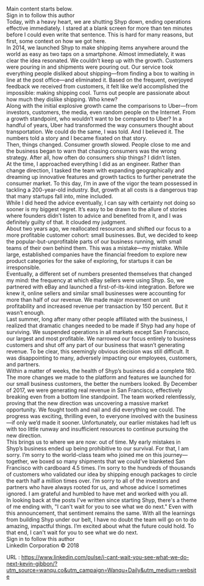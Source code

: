   Main content starts below.  
    Sign in to follow this author  
    Today, with a heavy heart, we are shutting Shyp down, ending operations effective immediately. I stared at a blank screen for more than ten minutes before I could even write that sentence. This is hard for many reasons, but first, some context on how we got here.     
    In 2014, we launched Shyp to make shipping items anywhere around the world as easy as two taps on a smartphone. Almost immediately, it was clear the idea resonated. We couldn’t keep up with the growth. Customers were pouring in and shipments were pouring out. Our service took everything people disliked about shipping—from finding a box to waiting in line at the post office—and eliminated it. Based on the frequent, overjoyed feedback we received from customers, it felt like we’d accomplished the impossible: making shipping cool. Turns out people are passionate about how much they dislike shipping. Who knew?   
    Along with the initial explosive growth came the comparisons to Uber—from investors, customers, the media, even random people on the Internet. From a growth standpoint, who wouldn’t want to be compared to Uber? In a handful of years, Uber had transformed the way consumers thought about transportation. We could do the same, I was told. And I believed it. The numbers told a story and I became fixated on that story.   
    Then, things changed. Consumer growth slowed. People close to me and the business began to warn that chasing consumers was the wrong strategy. After all, how often do consumers ship things? I didn’t listen.   
    At the time, I approached everything I did as an engineer. Rather than change direction, I tasked the team with expanding geographically and dreaming up innovative features and growth tactics to further penetrate the consumer market. To this day, I’m in awe of the vigor the team possessed in tackling a 200-year-old industry. But, growth at all costs is a dangerous trap that many startups fall into, mine included.     
    While I did heed the advice eventually, I can say with certainty not doing so sooner is my biggest regret. It’s easy to be drawn to the allure of stories where founders didn’t listen to advice and benefited from it, and I was definitely guilty of that. It clouded my judgment.    
    About two years ago, we reallocated resources and shifted our focus to a more profitable customer cohort: small businesses. But, we decided to keep the popular-but-unprofitable parts of our business running, with small teams of their own behind them. This was a mistake—my mistake. While large, established companies have the financial freedom to explore new product categories for the sake of exploring, for startups it can be irresponsible.   
    Eventually, a different set of numbers presented themselves that changed my mind: the frequency at which eBay sellers were using Shyp. So, we partnered with eBay and launched a first-of-its-kind integration. Before we knew it, online sellers and similar small businesses were accounting for more than half of our revenue. We made major movement on unit profitability and increased revenue per transaction by 150 percent. But it wasn’t enough.  
    Last summer, long after many other people affiliated with the business, I realized that dramatic changes needed to be made if Shyp had any hope of surviving. We suspended operations in all markets except San Francisco, our largest and most profitable. We narrowed our focus entirely to business customers and shut off any part of our business that wasn’t generating revenue. To be clear, this seemingly obvious decision was still difficult. It was disappointing to many, adversely impacting our employees, customers, and partners.    
    Within a matter of weeks, the health of Shyp’s business did a complete 180. The more changes we made to the platform and features we launched for our small business customers, the better the numbers looked. By December of 2017, we were generating real revenue in San Francisco, effectively breaking even from a bottom line standpoint. The team worked relentlessly, proving that the new direction was uncovering a massive market opportunity. We fought tooth and nail and did everything we could. The progress was exciting, thrilling even, to everyone involved with the business—if only we’d made it sooner. Unfortunately, our earlier mistakes had left us with too little runway and insufficient resources to continue pursuing the new direction.   
    This brings us to where we are now: out of time. My early mistakes in Shyp’s business ended up being prohibitive to our survival. For that, I am sorry. I’m sorry to the world-class team who joined me on this journey—together, we boxed so many shipments that we could’ve blanketed San Francisco with cardboard 4.5 times. I’m sorry to the hundreds of thousands of customers who validated our idea by shipping enough packages to circle the earth half a million times over. I’m sorry to all of the investors and partners who have always rooted for us, and whose advice I sometimes ignored. I am grateful and humbled to have met and worked with you all.   
    In looking back at the posts I've written since starting Shyp, there's a theme of me ending with, "I can't wait for you to see what we do next." Even with this announcement, that sentiment remains the same. With all the learnings from building Shyp under our belt, I have no doubt the team will go on to do amazing, impactful things. I’m excited about what the future could hold. To that end, I can't wait for you to see what we do next.  
    Sign in to follow this author  
    LinkedIn Corporation © 2018  
    
  URL : https://www.linkedin.com/pulse/i-cant-wait-you-see-what-we-do-next-kevin-gibbon/?utm_source=wanqu.co&utm_campaign=Wanqu+Daily&utm_medium=website